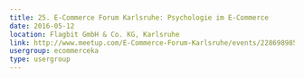 ```yaml
---
title: 25. E-Commerce Forum Karlsruhe: Psychologie im E-Commerce
date: 2016-05-12
location: Flagbit GmbH & Co. KG, Karlsruhe
link: http://www.meetup.com/E-Commerce-Forum-Karlsruhe/events/228698985/
usergroup: ecommerceka
type: usergroup
---
```

